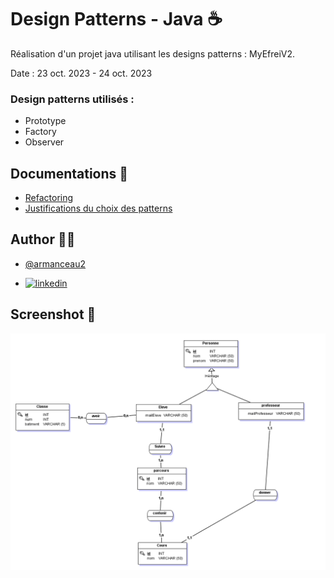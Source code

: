 # Design Patterns - Java ☕

Réalisation d'un projet java utilisant les designs patterns : MyEfreiV2.

Date : 23 oct. 2023 - 24 oct. 2023

### Design patterns utilisés :

- Prototype
- Factory
- Observer


## Documentations 📄

- [Refactoring](https://refactoring.guru/fr)
- [Justifications du choix des patterns](JustificationsPatterns.docx)


## Author 👨‍💻

- [@armanceau2](https://www.github.com/armanceau2)

- [![linkedin](https://img.shields.io/badge/linkedin-0A66C2?style=for-the-badge&logo=linkedin&logoColor=white)](https://www.linkedin.com/in/arthur-manceau/)


## Screenshot 📸

![MCD Screenshot](Assets/MCD.png)